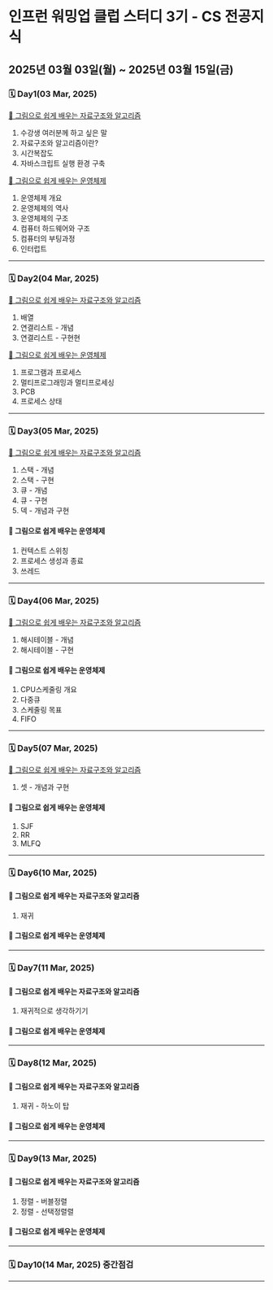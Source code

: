 # 인프런 워밍업 클럽 스터디 3기 - CS 전공지식

## 2025년 03월 03일(월) ~ 2025년 03월 15일(금)

### 🗓️ Day1(03 Mar, 2025)

[📖 그림으로 쉽게 배우는 자료구조와 알고리즘](LearningDataStructure&Algorithm.md#️-day103-mar-2025-개요)
1. 수강생 여러분께 하고 싶은 말
2. 자료구조와 알고리즘이란?
3. 시간복잡도
4. 자바스크립트 실행 환경 구축

[📖 그림으로 쉽게 배우는 운영체제](LearningOperatingSystem.md#️-day103-mar-2025-개요-운영체제-들어가기)
1. 운영체제 개요
2. 운영체제의 역사
3. 운영체제의 구조
4. 컴퓨터 하드웨어와 구조
5. 컴퓨터의 부팅과정
6. 인터럽트
  
***** ***** ***** ***** *****
  
### 🗓️ Day2(04 Mar, 2025)

[📖 그림으로 쉽게 배우는 자료구조와 알고리즘](LearningDataStructure&Algorithm.md#️-day204-mar-2025-자료구조)
1. 배열
2. 연결리스트 - 개념
3. 연결리스트 - 구현현

[📖 그림으로 쉽게 배우는 운영체제](LearningOperatingSystem.md#️-day204-mar-2025-자료구조-프로세스와-쓰레드)
1. 프로그램과 프로세스
2. 멀티프로그래밍과 멀티프로세싱
3. PCB
4. 프로세스 상태
  
***** ***** ***** ***** *****
  
### 🗓️ Day3(05 Mar, 2025)

[📖 그림으로 쉽게 배우는 자료구조와 알고리즘](LearningDataStructure&Algorithm.md#️-day305-mar-2025-자료구조)
1. 스택 - 개념
2. 스택 - 구현
3. 큐 - 개념
4. 큐 - 구현
5. 덱 - 개념과 구현

#### 📖 그림으로 쉽게 배우는 운영체제
1. 컨텍스트 스위칭
2. 프로세스 생성과 종료
3. 쓰레드
  
***** ***** ***** ***** *****
  
### 🗓️ Day4(06 Mar, 2025)

[📖 그림으로 쉽게 배우는 자료구조와 알고리즘](LearningDataStructure&Algorithm.md#️-day406-mar-2025-자료구조)
1. 해시테이블 - 개념
2. 해시테이블 - 구현

#### 📖 그림으로 쉽게 배우는 운영체제
1. CPU스케줄링 개요
2. 다중큐
3. 스케줄링 목표
4. FIFO
  
***** ***** ***** ***** *****
  
### 🗓️ Day5(07 Mar, 2025)

[📖 그림으로 쉽게 배우는 자료구조와 알고리즘](LearningDataStructure&Algorithm.md#️-day507-mar-2025-자료구조)
1. 셋 - 개념과 구현

#### 📖 그림으로 쉽게 배우는 운영체제
1. SJF
2. RR
3. MLFQ

***** ***** ***** ***** *****
  
### 🗓️ Day6(10 Mar, 2025)

#### 📖 그림으로 쉽게 배우는 자료구조와 알고리즘
1. 재귀

#### 📖 그림으로 쉽게 배우는 운영체제

***** ***** ***** ***** *****
  
### 🗓️ Day7(11 Mar, 2025)

#### 📖 그림으로 쉽게 배우는 자료구조와 알고리즘
1. 재귀적으로 생각하기기

#### 📖 그림으로 쉽게 배우는 운영체제

***** ***** ***** ***** *****
  
### 🗓️ Day8(12 Mar, 2025)

#### 📖 그림으로 쉽게 배우는 자료구조와 알고리즘
1. 재귀 - 하노이 탑

#### 📖 그림으로 쉽게 배우는 운영체제

***** ***** ***** ***** *****
  
### 🗓️ Day9(13 Mar, 2025)

#### 📖 그림으로 쉽게 배우는 자료구조와 알고리즘
1. 정렬 - 버블정렬
2. 정렬 - 선택정렬렬

#### 📖 그림으로 쉽게 배우는 운영체제

***** ***** ***** ***** *****
  
### 🗓️ Day10(14 Mar, 2025) 중간점검

***** ***** ***** ***** *****